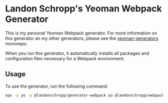 # Landon Schropp's Yeoman Webpack Generator

This is my personal Yeoman Webpack generator. For more information on this generator an my other
generators, please see the [yeoman-generators](https://github.com/LandonSchropp/yeoman-generators)
monorepo.

When you run this generator, it automatically installs all packages and configuration files
necessary for a Webpack environment.

## Usage

To use the generator, run the following command:

``` sh
npx -p yo -p @landonschropp/generator-webpack yo @landonschropp/webpack
```
